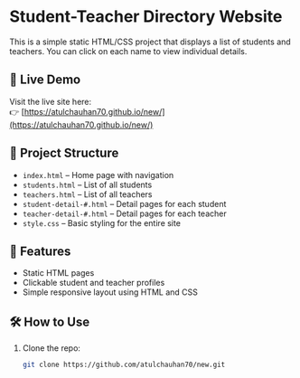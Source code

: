 # Student-Teacher Directory Website

This is a simple static HTML/CSS project that displays a list of students and teachers. You can click on each name to view individual details.

## 🔗 Live Demo

Visit the live site here:  
👉 [https://atulchauhan70.github.io/new/](https://atulchauhan70.github.io/new/)

## 📁 Project Structure

- `index.html` – Home page with navigation
- `students.html` – List of all students
- `teachers.html` – List of all teachers
- `student-detail-#.html` – Detail pages for each student
- `teacher-detail-#.html` – Detail pages for each teacher
- `style.css` – Basic styling for the entire site

## 🚀 Features

- Static HTML pages
- Clickable student and teacher profiles
- Simple responsive layout using HTML and CSS

## 🛠 How to Use

1. Clone the repo:
   ```bash
   git clone https://github.com/atulchauhan70/new.git
